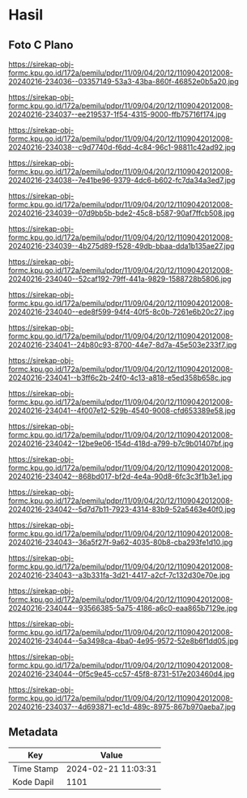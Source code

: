 # Hasil

## Foto C Plano

https://sirekap-obj-formc.kpu.go.id/172a/pemilu/pdpr/11/09/04/20/12/1109042012008-20240216-234036--03357149-53a3-43ba-860f-46852e0b5a20.jpg

https://sirekap-obj-formc.kpu.go.id/172a/pemilu/pdpr/11/09/04/20/12/1109042012008-20240216-234037--ee219537-1f54-4315-9000-ffb75716f174.jpg

https://sirekap-obj-formc.kpu.go.id/172a/pemilu/pdpr/11/09/04/20/12/1109042012008-20240216-234038--c9d7740d-f6dd-4c84-96c1-98811c42ad92.jpg

https://sirekap-obj-formc.kpu.go.id/172a/pemilu/pdpr/11/09/04/20/12/1109042012008-20240216-234038--7e41be96-9379-4dc6-b602-fc7da34a3ed7.jpg

https://sirekap-obj-formc.kpu.go.id/172a/pemilu/pdpr/11/09/04/20/12/1109042012008-20240216-234039--07d9bb5b-bde2-45c8-b587-90af7ffcb508.jpg

https://sirekap-obj-formc.kpu.go.id/172a/pemilu/pdpr/11/09/04/20/12/1109042012008-20240216-234039--4b275d89-f528-49db-bbaa-dda1b135ae27.jpg

https://sirekap-obj-formc.kpu.go.id/172a/pemilu/pdpr/11/09/04/20/12/1109042012008-20240216-234040--52caf192-79ff-441a-9829-1588728b5806.jpg

https://sirekap-obj-formc.kpu.go.id/172a/pemilu/pdpr/11/09/04/20/12/1109042012008-20240216-234040--ede8f599-94f4-40f5-8c0b-7261e6b20c27.jpg

https://sirekap-obj-formc.kpu.go.id/172a/pemilu/pdpr/11/09/04/20/12/1109042012008-20240216-234041--24b80c93-8700-44e7-8d7a-45e503e233f7.jpg

https://sirekap-obj-formc.kpu.go.id/172a/pemilu/pdpr/11/09/04/20/12/1109042012008-20240216-234041--b3ff6c2b-24f0-4c13-a818-e5ed358b658c.jpg

https://sirekap-obj-formc.kpu.go.id/172a/pemilu/pdpr/11/09/04/20/12/1109042012008-20240216-234041--4f007e12-529b-4540-9008-cfd653389e58.jpg

https://sirekap-obj-formc.kpu.go.id/172a/pemilu/pdpr/11/09/04/20/12/1109042012008-20240216-234042--12be9e06-154d-418d-a799-b7c9b01407bf.jpg

https://sirekap-obj-formc.kpu.go.id/172a/pemilu/pdpr/11/09/04/20/12/1109042012008-20240216-234042--868bd017-bf2d-4e4a-90d8-6fc3c3f1b3e1.jpg

https://sirekap-obj-formc.kpu.go.id/172a/pemilu/pdpr/11/09/04/20/12/1109042012008-20240216-234042--5d7d7b11-7923-4314-83b9-52a5463e40f0.jpg

https://sirekap-obj-formc.kpu.go.id/172a/pemilu/pdpr/11/09/04/20/12/1109042012008-20240216-234043--36a5f27f-9a62-4035-80b8-cba293fe1d10.jpg

https://sirekap-obj-formc.kpu.go.id/172a/pemilu/pdpr/11/09/04/20/12/1109042012008-20240216-234043--a3b331fa-3d21-4417-a2cf-7c132d30e70e.jpg

https://sirekap-obj-formc.kpu.go.id/172a/pemilu/pdpr/11/09/04/20/12/1109042012008-20240216-234044--93566385-5a75-4186-a6c0-eaa865b7129e.jpg

https://sirekap-obj-formc.kpu.go.id/172a/pemilu/pdpr/11/09/04/20/12/1109042012008-20240216-234044--5a3498ca-4ba0-4e95-9572-52e8b6f1dd05.jpg

https://sirekap-obj-formc.kpu.go.id/172a/pemilu/pdpr/11/09/04/20/12/1109042012008-20240216-234044--0f5c9e45-cc57-45f8-8731-517e203460d4.jpg

https://sirekap-obj-formc.kpu.go.id/172a/pemilu/pdpr/11/09/04/20/12/1109042012008-20240216-234037--4d693871-ec1d-489c-8975-867b970aeba7.jpg


## Metadata

| Key        | Value               |
| ---------- | ------------------- |
| Time Stamp | 2024-02-21 11:03:31 |
| Kode Dapil | 1101                |



